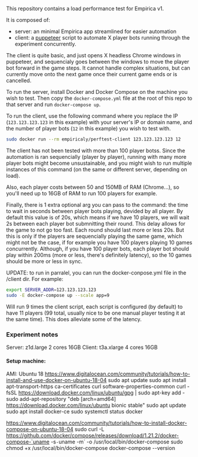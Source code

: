 This repository contains a load performance test for Empirica v1.

It is composed of:

- server: an minimal Empirica app streamlined for easier automation
- client: a [puppeteer](https://github.com/GoogleChrome/puppeteer) script to
  automate X player bots running through the experiment concurrently.

The client is quite basic, and just opens X headless Chrome windows in
puppeteer, and sequencialy goes between the windows to move the player bot
forward in the game steps. It cannot handle complex situations, but can
currently move onto the next game once their current game ends or is cancelled.

To run the server, install Docker and Docker Compose on the machine you wish to
test. Then copy the `docker-compose.yml` file at the root of this repo to that
server and run `docker-compose up`.

To run the client, use the following command where you replace the IP
(`123.123.123.123` in this example) with your server's IP or domain name, and
the number of player bots (`12` in this example) you wish to test with.

```sh
sudo docker run --rm empiricaly/perftest-client 123.123.123.123 12
```

The client has not been tested with more than 100 player botss. Since the
automation is ran sequencially (player by player), running with many more player
bots might become unsustainable, and you might wish to run multiple instances of
this command (on the same or different server, depending on load).

Also, each player costs between 50 and 150MB of RAM (Chrome...), so you'll need
up to 16GB of RAM to run 100 players for example.

Finally, there is 1 extra optional arg you can pass to the command: the time to
wait in seconds between player bots playing, devided by all player. By default
this value is of 20s, which means if we have 10 players, we will wait 2s between
each player bot submnitting their round. This delay allows for the game to not
go too fast. Each round should last more or less 20s. But this is only if the
players are sequencially playing the same game, which might not be the case, if
for example you have 100 players playing 10 games concurrently. Although, if you
have 100 player bots, each player bot should play within 200ms (more or less,
there's definitely latency), so the 10 games should be more or less in sync.

UPDATE: to run in parralel, you can run the docker-conpose.yml file in the
/client dir. For example:

```sh
export SERVER_ADDR=123.123.123.123
sudo -E docker-compose up --scale app=9
```

Will run 9 times the client script, each script is configured (by default) to
have 11 players (99 total, usually nice to be one manual player testing it at
the same time). This does alleviate some of the latency.

### Experiment notes

Server: z1d.large 2 cores 16GB Client: t3a.xlarge 4 cores 16GB

#### Setup machine:

AMI: Ubuntu 18
https://www.digitalocean.com/community/tutorials/how-to-install-and-use-docker-on-ubuntu-18-04
sudo apt update sudo apt install apt-transport-https ca-certificates curl
software-properties-common curl -fsSL
https://download.docker.com/linux/ubuntu/gpg | sudo apt-key add - sudo
add-apt-repository "deb [arch=amd64] https://download.docker.com/linux/ubuntu
bionic stable" sudo apt update sudo apt install docker-ce sudo systemctl status
docker

https://www.digitalocean.com/community/tutorials/how-to-install-docker-compose-on-ubuntu-18-04
sudo curl -L
https://github.com/docker/compose/releases/download/1.21.2/docker-compose-`uname
-s`-`uname -m` -o /usr/local/bin/docker-compose sudo chmod +x
/usr/local/bin/docker-compose docker-compose --version
